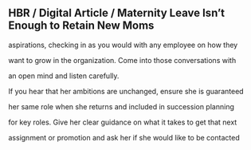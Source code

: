 ## HBR / Digital Article / Maternity Leave Isn’t Enough to Retain New Moms

aspirations, checking in as you would with any employee on how they

want to grow in the organization. Come into those conversations with

an open mind and listen carefully.

If you hear that her ambitions are unchanged, ensure she is guaranteed

her same role when she returns and included in succession planning

for key roles. Give her clear guidance on what it takes to get that next

assignment or promotion and ask her if she would like to be contacted